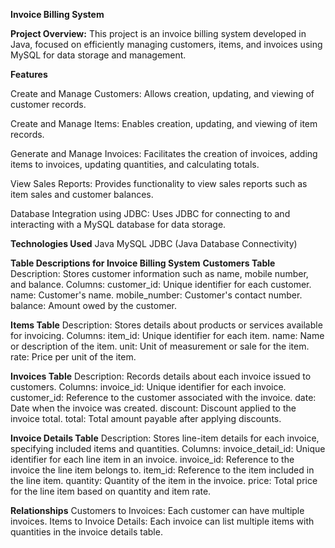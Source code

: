 **Invoice Billing System**

**Project Overview:**
This project is an invoice billing system developed in Java, focused on efficiently managing customers, items, and invoices using MySQL for data storage and management.

**Features**

Create and Manage Customers:  Allows creation, updating, and viewing of customer records.

Create and Manage Items: Enables creation, updating, and viewing of item records.

Generate and Manage Invoices: Facilitates the creation of invoices, adding items to invoices, updating quantities, and calculating totals.

View Sales Reports: Provides functionality to view sales reports such as item sales and customer balances.

Database Integration using JDBC: Uses JDBC for connecting to and interacting with a MySQL database for data storage.

**Technologies Used**
Java
MySQL
JDBC (Java Database Connectivity)

**Table Descriptions for Invoice Billing System**
**Customers Table**
Description:
Stores customer information such as name, mobile number, and balance.
Columns:
customer_id: Unique identifier for each customer.
name: Customer's name.
mobile_number: Customer's contact number.
balance: Amount owed by the customer.

**Items Table**
Description:
Stores details about products or services available for invoicing.
Columns:
item_id: Unique identifier for each item.
name: Name or description of the item.
unit: Unit of measurement or sale for the item.
rate: Price per unit of the item.

**Invoices Table**
Description:
Records details about each invoice issued to customers.
Columns:
invoice_id: Unique identifier for each invoice.
customer_id: Reference to the customer associated with the invoice.
date: Date when the invoice was created.
discount: Discount applied to the invoice total.
total: Total amount payable after applying discounts.

**Invoice Details Table**
Description:
Stores line-item details for each invoice, specifying included items and quantities.
Columns:
invoice_detail_id: Unique identifier for each line item in an invoice.
invoice_id: Reference to the invoice the line item belongs to.
item_id: Reference to the item included in the line item.
quantity: Quantity of the item in the invoice.
price: Total price for the line item based on quantity and item rate.

**Relationships**
Customers to Invoices: Each customer can have multiple invoices.
Items to Invoice Details: Each invoice can list multiple items with quantities in the invoice details table.
